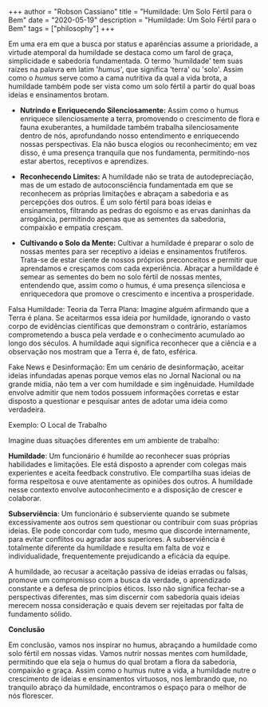 +++
author = "Robson Cassiano"
title = "Humildade: Um Solo Fértil para o Bem"
date = "2020-05-19"
description = "Humildade: Um Solo Fértil para o Bem"
tags = ["philosophy"]
+++

Em uma era em que a busca por status e aparências assume a prioridade, a virtude atemporal da humildade se destaca como um farol de graça, simplicidade e sabedoria fundamentada. O termo 'humildade' tem suas raízes na palavra em latim '_humus_', que significa 'terra' ou 'solo'. Assim como o _humus_ serve como a cama nutritiva da qual a vida brota, a humildade também pode ser vista como um solo fértil a partir do qual boas ideias e ensinamentos brotam.

- **Nutrindo e Enriquecendo Silenciosamente:** Assim como o humus enriquece silenciosamente a terra, promovendo o crescimento de flora e fauna exuberantes, a humildade também trabalha silenciosamente dentro de nós, aprofundando nosso entendimento e enriquecendo nossas perspectivas. Ela não busca elogios ou reconhecimento; em vez disso, é uma presença tranquila que nos fundamenta, permitindo-nos estar abertos, receptivos e aprendizes.

- **Reconhecendo Limites:** A humildade não se trata de autodepreciação, mas de um estado de autoconsciência fundamentada em que se reconhecem as próprias limitações e abraçam a sabedoria e as percepções dos outros. É um solo fértil para boas ideias e ensinamentos, filtrando as pedras do egoísmo e as ervas daninhas da arrogância, permitindo apenas que as sementes da sabedoria, compaixão e empatia cresçam.

- **Cultivando o Solo da Mente:** Cultivar a humildade é preparar o solo de nossas mentes para ser receptivo a ideias e ensinamentos frutíferos. Trata-se de estar ciente de nossos próprios preconceitos e permitir que aprendamos e cresçamos com cada experiência. Abraçar a humildade é semear as sementes do bem no solo fértil de nossas mentes, entendendo que, assim como o humus, é uma presença silenciosa e enriquecedora que promove o crescimento e incentiva a prosperidade.

Falsa Humildade:
Teoria da Terra Plana: Imagine alguém afirmando que a Terra é plana. Se aceitarmos essa ideia por humildade, ignorando o vasto corpo de evidências científicas que demonstram o contrário, estaríamos comprometendo a busca pela verdade e o conhecimento acumulado ao longo dos séculos. A humildade aqui significa reconhecer que a ciência e a observação nos mostram que a Terra é, de fato, esférica.

Fake News e Desinformação: Em um cenário de desinformação, aceitar ideias infundadas apenas porque vemos elas no Jornal Nacional ou na grande mídia, não tem a ver com humildade e sim ingênuidade. Humildade envolve admitir que nem todos possuem informações corretas e estar disposto a questionar e pesquisar antes de adotar uma ideia como verdadeira.

Exemplo: O Local de Trabalho

Imagine duas situações diferentes em um ambiente de trabalho:

**Humildade**: Um funcionário é humilde ao reconhecer suas próprias habilidades e limitações. Ele está disposto a aprender com colegas mais experientes e aceita feedback construtivo. Ele compartilha suas ideias de forma respeitosa e ouve atentamente as opiniões dos outros. A humildade nesse contexto envolve autoconhecimento e a disposição de crescer e colaborar.

**Subserviência**: Um funcionário é subserviente quando se submete excessivamente aos outros sem questionar ou contribuir com suas próprias ideias. Ele pode concordar com tudo, mesmo que discorde internamente, para evitar conflitos ou agradar aos superiores. A subserviência é totalmente diferente da humildade e resulta em falta de voz e individualidade, frequentemente prejudicando a eficácia da equipe.

A humildade, ao recusar a aceitação passiva de ideias erradas ou falsas, promove um compromisso com a busca da verdade, o aprendizado constante e a defesa de princípios éticos. Isso não significa fechar-se a perspectivas diferentes, mas sim discernir com sabedoria quais ideias merecem nossa consideração e quais devem ser rejeitadas por falta de fundamento sólido.

**Conclusão**

Em conclusão, vamos nos inspirar no humus, abraçando a humildade como solo fértil em nossas vidas. Vamos nutrir nossas mentes com humildade, permitindo que ela seja o humus do qual brotam a flora da sabedoria, compaixão e graça. Assim como o humus nutre a vida, a humildade nutre o crescimento de ideias e ensinamentos virtuosos, nos lembrando que, no tranquilo abraço da humildade, encontramos o espaço para o melhor de nós florescer.